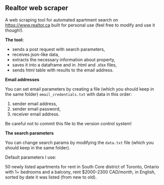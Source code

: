 ## Realtor web scraper
A web scraping tool for automated apartment search on https://www.realtor.ca
built for personal use (feel free to modify and use it though!).


**The tool:**

* sends a post request with search parameters,
* receives json-like data, 
* extracts the necessary information about property,
* saves it into a dataframe and in .html and .xlsx files, 
* sends html table with results to the email address.
  

**Email addresses**

You can set email parameters by creating a file (which you should keep in the same folder) 
```email_credentials.txt``` with data in this order:
1. sender email address,
2. sender email password,
3. receiver email address.

Be careful not to commit this file to the version control system!


**The search parameters**

You can change search params by modifying the ```data.txt``` file (which you should keep in the same folder).

Default parameters I use:

50 newly listed apartments for rent in South Core district of Toronto, Ontario 
with 1+ bedrooms and a balcony, rent $2000-2300 CAD/month, in English, 
  sorted by date it was listed (from new to old).
